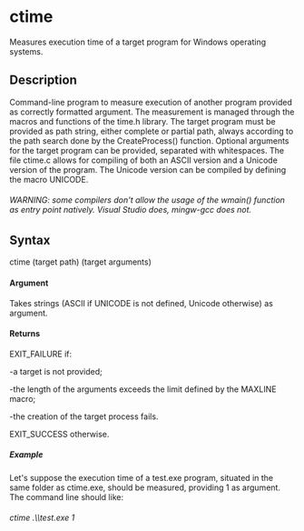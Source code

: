 # ctime
Measures execution time of a target program for Windows operating systems.

## Description
Command-line program to measure execution of another program provided as correctly formatted argument.
The measurement is managed through the macros and functions of the time.h library.
The target program must be provided as path string, either complete or partial path, always according to the path search done by the CreateProcess() function.
Optional arguments for the target program can be provided, separated with whitespaces.
The file ctime.c allows for compiling of both an ASCII version and a Unicode version of the program.
The Unicode version can be compiled by defining the macro UNICODE.
###### WARNING: some compilers don't allow the usage of the wmain() function as entry point natively. Visual Studio does, mingw-gcc does not.

## Syntax
ctime (target path) (target arguments)

#### Argument
Takes strings (ASCII if UNICODE is not defined, Unicode otherwise) as argument.
#### Returns
EXIT_FAILURE if:

-a target is not provided;

-the length of the arguments exceeds the limit defined by the MAXLINE macro;

-the creation of the target process fails.

EXIT_SUCCESS otherwise.

##### Example
Let's suppose the execution time of a test.exe program, situated in the same folder as ctime.exe, should be measured, providing 1 as argument.
The command line should like:
###### ctime .\\\test.exe 1
